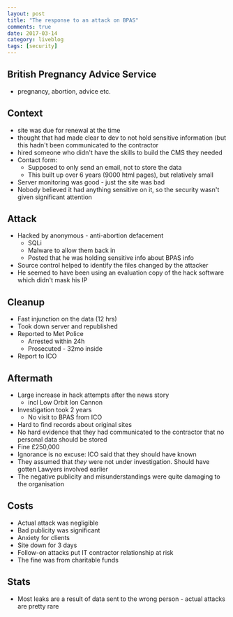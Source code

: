 ```yaml
---
layout: post
title: "The response to an attack on BPAS"
comments: true
date: 2017-03-14
category: liveblog
tags: [security]
---
```


## British Pregnancy Advice Service

- pregnancy, abortion, advice etc.

## Context

- site was due for renewal at the time
- thought that had made clear to dev to not hold sensitive information (but
  this hadn't been communicated to the contractor
- hired someone who didn't have the skills to build the CMS they needed
- Contact form:
  - Supposed to only send an email, not to store the data
  - This built up over 6 years (9000 html pages), but relatively small
- Server monitoring was good - just the site was bad
- Nobody believed it had anything sensitive on it, so the security wasn't
  given significant attention

## Attack

- Hacked by anonymous - anti-abortion defacement
  - SQLi
  - Malware to allow them back in
  - Posted that he was holding sensitive info about BPAS info
- Source control helped to identify the files changed by the attacker
- He seemed to have been using an evaluation copy of the hack software which
  didn't mask his IP

## Cleanup

- Fast injunction on the data (12 hrs)
- Took down server and republished
- Reported to Met Police
  - Arrested within 24h
  - Prosecuted - 32mo inside
- Report to ICO

## Aftermath

- Large increase in hack attempts after the news story
  - incl Low Orbit Ion Cannon
- Investigation took 2 years
  - No visit to BPAS from ICO
- Hard to find records about original sites
- No hard evidence that they had communicated to the contractor that no
  personal data should be stored
- Fine £250,000
- Ignorance is no excuse: ICO said that they should have known
- They assumed that _they_ were not under investigation. Should have gotten
  Lawyers involved earlier
- The negative publicity and misunderstandings were quite damaging to the
  organisation

## Costs

- Actual attack was negligible
- Bad publicity was significant
- Anxiety for clients
- Site down for 3 days
- Follow-on attacks put IT contractor relationship at risk
- The fine was from charitable funds

## Stats

- Most leaks are a result of data sent to the wrong person - actual attacks
  are pretty rare
